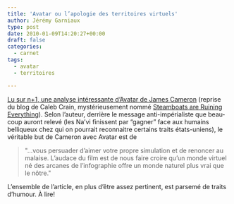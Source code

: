 ```yaml
---
title: 'Avatar ou l’apologie des territoires virtuels'
author: Jérémy Garniaux
type: post
date: 2010-01-09T14:20:27+00:00
draft: false
categories:
  - carnet
tags:
  - avatar
  - territoires

---
```

[Lu sur n+1, une analyse intéres­sante d’A­vatar de James Cameron][1] (reprise du blog de Caleb Crain, mys­térieuse­ment nom­mé [Steam­boats are Ruin­ing Every­thing][2]). Selon l’au­teur, der­rière le mes­sage anti-impéri­al­iste que beau­coup auront relevé (les Na’vi finis­sent par “gag­n­er” face aux humains belliqueux chez qui on pour­rait recon­naitre cer­tains traits états-uniens), le véri­ta­ble but de Cameron avec Avatar est de 
  
> "...vous per­suad­er d’aimer votre pro­pre sim­u­la­tion et de renon­cer au malaise. L’au­dace du film est de nous faire croire qu’un monde virtuel né des arcanes de l’in­fo­gra­phie offre un monde naturel plus vrai que le nôtre."
  
L’ensem­ble de l’ar­ti­cle, en plus d’être assez per­ti­nent, est parsemé de traits d’hu­mour. À lire!

 [1]: http://www.nplusonemag.com/dont-play-or-youll-go-blind
 [2]: http://www.steamthing.com/
